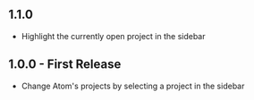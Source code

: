 ## 1.1.0
- Highlight the currently open project in the sidebar

## 1.0.0 - First Release
- Change Atom's projects by selecting a project in the sidebar
